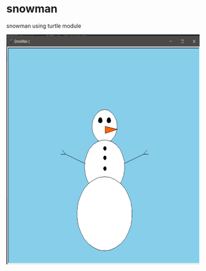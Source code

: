 # snowman
snowman using turtle module

<div>
  <img src="https://github.com/kartik-ey/snowman/blob/main/snowman.png?raw=true" width="600" height="600">
</div>  
